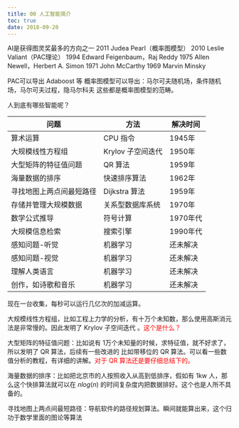 ```yaml
---
title: 00 人工智能简介
toc: true
date: 2018-09-20
---
```

AI是获得图灵奖最多的方向之一
2011 Judea Pearl（概率图模型）
2010 Leslie Valiant（PAC理论）
1994 Edward Feigenbaum，Raj Reddy
1975 Allen Newell，Herbert A. Simon
1971 John McCarthy
1969 Marvin Minsky

PAC可以导出 Adaboost 等
概率图模型可以导出：马尔可夫随机场，条件随机场，马尔可夫过程，隐马尔科夫 这些都是概率图模型的范畴。


人到底有哪些智能呢？


| 问题                     | 方法              | 解决时间 |
| ------------------------ | ----------------- | -------- |
| 算术运算                 | CPU 指令          | 1945年   |
| 大规模线性方程组         | Krylov 子空间迭代 | 1950年   |
| 大型矩阵的特征值问题     | QR 算法           | 1959年   |
| 海量数据的排序           | 快速排序算法      | 1962年   |
| 寻找地图上两点间最短路径 | Dijkstra 算法     | 1959年   |
| 存储并管理大规模数据     | 关系型数据库系统  | 1970年   |
| 数学公式推导             | 符号计算          | 1970年代 |
| 大规模信息检索           | 搜索引擎          | 1990年代 |
| 感知问题-听觉            | 机器学习          | 还未解决 |
| 感知问题-视觉            | 机器学习          | 还未解决 |
| 理解人类语言             | 机器学习          | 还未解决 |
| 创作，如诗歌和音乐       | 机器学习          | 还未解决 |

现在一台收集，每秒可以运行几亿次的加减运算。

大规模线性方程组，比如工程上力学的分析，有十万个未知数，那么使用高斯消元法是非常慢的。因此发明了 Krylov 子空间迭代 。<span style="color:red;">这个是什么？</span>

大型矩阵的特征值问题：比如说有 1万个未知量的时候，求特征值，就不好求了，所以发明了 QR 算法，后续有一些改进的 比如带移位的 QR 算法。可以看一些数值分析的教程，有详细的讲解。<span style="color:red;">对于 QR 算法还是要仔细总结下的。</span>


海量数据的排序：比如把北京市的人按照收入从高到低排序，假如有 1kw 人，那么这个快排算法就可以在 $nlog(n)$ 的时间复杂度内把数据排好。这个也是人所不具备的。

寻找地图上两点间最短路径：导航软件的路径规划算法。瞬间就能算出来，这个归功于数学里面的图论等算法
